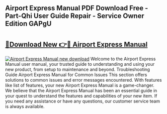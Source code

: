 ## Airport Express Manual PDF Download Free - Part-Qhi User Guide Repair - Service Owner Edition GAPgU

# <h2><a href="http://cf23670.oget.top/?id=Airport+Express+Manual">🔗Download New 👉🔴 Airport Express Manual</a></h2>

[![Airport Express Manual new download](https://i.imgur.com/5g1atiW.png)](http://cf23670.oget.top/?id=Airport+Express+Manual)
Welcome to the Airport Express Manual user manual, your trusted guide to understanding and using your new product, from setup to maintenance and beyond. Troubleshooting Guide Airport Express Manual for Common Issues This section offers solutions to common issues and error messages encountered. With features like list of features, your new Airport Express Manual is a game-changer. We believe that the Airport Express Manual has been an essential guide in your quest to understand the features and capabilities of your new item. If you need any assistance or have any questions, our customer service team is always available.

